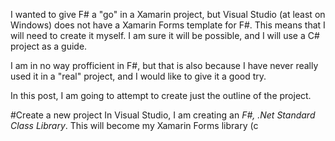 I wanted to give F# a "go" in a Xamarin project, but Visual Studio (at least on Windows) does not have a Xamarin Forms template for F#. This means that I will need to create it myself.
I am sure it will be possible, and I will use a C# project as a guide.

I am in no way profficient in F#, but that is also because I have never really used it in a "real" project, and I would like to give it a good try.

In this post, I am going to attempt to create just the outline of the project.

#Create a new project
In Visual Studio, I am creating an _F#, .Net Standard Class Library_. This will become my Xamarin Forms library (c
<!--stackedit_data:
eyJoaXN0b3J5IjpbMTMzMzA3MTUwOV19
-->
